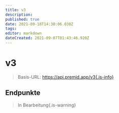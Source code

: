```yaml
---
title: v3
description: 
published: true
date: 2021-09-18T14:30:06.038Z
tags: 
editor: markdown
dateCreated: 2021-09-07T01:43:46.920Z
---
```


# v3

> Basis-URL: https://api.premid.app/v3{.is-info}


## Endpunkte
> In Bearbeitung{.is-warning}